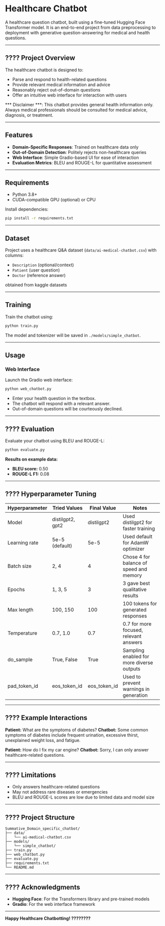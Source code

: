 # Healthcare Chatbot

A healthcare question chatbot, built using a fine-tuned Hugging Face Transformer model. It is an end-to-end project from data preprocessing to deployment with generative question-answering for medical and health questions.

---
## ???? Project Overview

The healthcare chatbot is designed to:
- Parse and respond to health-related questions
- Provide relevant medical information and advice
- Reasonably reject out-of-domain questions
- Offer an intuitive web interface for interaction with users

*** Disclaimer ***: This chatbot provides general health information only. Always medical professionals should be consulted for medical advice, diagnosis, or treatment.

---
## Features

- **Domain-Specific Responses**: Trained on healthcare data only
- **Out-of-Domain Detection**: Politely rejects non-healthcare queries
- **Web Interface**: Simple Gradio-based UI for ease of interaction
- **Evaluation Metrics**: BLEU and ROUGE-L for quantitative assessment

---
## Requirements

- Python 3.8+
- CUDA-compatible GPU (optional) or CPU

Install dependencies:
```sh
pip install -r requirements.txt
```

---

## Dataset

Project uses a healthcare Q&A dataset (`data/ai-medical-chatbot.csv`) with columns:
- `Description` (optional/context)
- `Patient` (user question)
- `Doctor` (reference answer)

obtained from kaggle datasets

---

## Training

Train the chatbot using:
```sh
python train.py
```
The model and tokenizer will be saved in `./models/simple_chatbot`.

---

## Usage

### Web Interface

Launch the Gradio web interface:
```sh
python web_chatbot.py
```
- Enter your health question in the textbox.
- The chatbot will respond with a relevant answer.
- Out-of-domain questions will be courteously declined.

---

## ???? Evaluation

Evaluate your chatbot using BLEU and ROUGE-L:
```sh
python evaluate.py
```
**Results on example data:**
- **BLEU score:** 0.50
- **ROUGE-L F1:** 0.08

---

## ???? Hyperparameter Tuning

| Hyperparameter | Tried Values      | Final Value | Notes                                      |
|----------------|------------------|-------------|--------------------------------------------|
| Model          | distilgpt2, gpt2 | distilgpt2  | Used distilgpt2 for faster training        |
| Learning rate  | 5e-5 (default)   | 5e-5        | Used default for AdamW optimizer           |
| Batch size     | 2, 4             | 4           | Chose 4 for balance of speed and memory    |
| Epochs         | 1, 3, 5          | 3           | 3 gave best qualitative results            |
| Max length     | 100, 150         | 100         | 100 tokens for generated responses         |
| Temperature    | 0.7, 1.0         | 0.7         | 0.7 for more focused, relevant answers     |
| do_sample      | True, False      | True        | Sampling enabled for more diverse outputs  |
| pad_token_id   | eos_token_id     | eos_token_id| Used to prevent warnings in generation       |

---
## ???? Example Interactions

**Patient:** What are the symptoms of diabetes?
**Chatbot:** Some common symptoms of diabetes include frequent urination, excessive thirst, unexplained weight loss, and fatigue.

**Patient:** How do I fix my car engine?
**Chatbot:** Sorry, I can only answer healthcare-related questions.

---
## ???? Limitations

- Only answers healthcare-related questions
- May not address rare diseases or emergencies
- BLEU and ROUGE-L scores are low due to limited data and model size

---
## ????️ Project Structure

```
Summative_Domain_specific_chatbot/
├── data/
│   └── ai-medical-chatbot.csv
├── models/
│   └── simple_chatbot/
├── train.py
├── web_chatbot.py
├── evaluate.py
├── requirements.txt
└── README.md
```

---
## ???? Acknowledgments

- **Hugging Face**: For the Transformers library and pre-trained models
- **Gradio**: For the web interface framework

---
**Happy Healthcare Chatbotting! ????????**